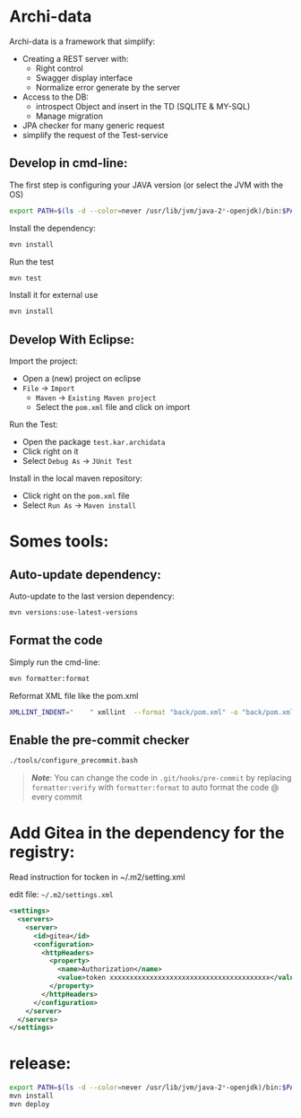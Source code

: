 Archi-data
==========

Archi-data is a framework that simplify:
  - Creating a REST server with:
    - Right control
    - Swagger display interface
    - Normalize error generate by the server
  - Access to the DB:
     - introspect Object and insert in the TD (SQLITE & MY-SQL)
     - Manage migration
  - JPA checker for many generic request
  - simplify the request of the Test-service
  
  
Develop in cmd-line:
--------------------

The first step is configuring your JAVA version (or select the JVM with the OS)

```bash
export PATH=$(ls -d --color=never /usr/lib/jvm/java-2*-openjdk)/bin:$PATH
```

Install the dependency:

```bash
mvn install
```

Run the test
```bash
mvn test
```

Install it for external use
```bash
mvn install
```

Develop With Eclipse:
--------------------

Import the project:
  - Open a (new) project on eclipse
  - `File` -> `Import`
    - `Maven` -> `Existing Maven project`
    - Select the `pom.xml` file and click on import

Run the Test:
  - Open the package `test.kar.archidata`
  - Click right on it
  - Select `Debug As` -> `JUnit Test`

Install in the local maven repository:
  - Click right on the `pom.xml` file
  - Select `Run As` -> `Maven install`


Somes tools:
============

Auto-update dependency:
-----------------------

Auto-update to the last version dependency:

```bash
mvn versions:use-latest-versions
```

Format the code
---------------

Simply run the cmd-line:

```bash
mvn formatter:format
```

Reformat XML file like the pom.xml

```bash
XMLLINT_INDENT="	" xmllint  --format "back/pom.xml" -o "back/pom.xml"
```


Enable the pre-commit checker
-----------------------------

```bash
./tools/configure_precommit.bash
```

> **_Note_**: You can change the code in `.git/hooks/pre-commit` by replacing `formatter:verify` with `formatter:format` to auto format the code @ every commit

Add Gitea in the dependency for the registry:
=============================================

Read instruction for tocken in ~/.m2/setting.xml

edit file: ```~/.m2/settings.xml``` 

```xml
<settings>
  <servers>
    <server>
      <id>gitea</id>
      <configuration>
        <httpHeaders>
          <property>
            <name>Authorization</name>
            <value>token xxxxxxxxxxxxxxxxxxxxxxxxxxxxxxxxxxxxxxxx</value>
          </property>
        </httpHeaders>
      </configuration>
    </server>
  </servers>
</settings>
```

release:
========

```bash
export PATH=$(ls -d --color=never /usr/lib/jvm/java-2*-openjdk)/bin:$PATH
mvn install
mvn deploy
```


